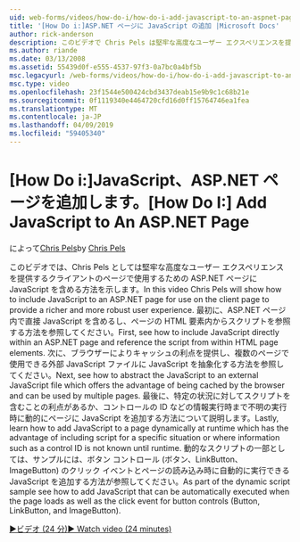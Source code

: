 ```yaml
---
uid: web-forms/videos/how-do-i/how-do-i-add-javascript-to-an-aspnet-page
title: '[How Do i:]ASP.NET ページに JavaScript の追加 |Microsoft Docs'
author: rick-anderson
description: このビデオで Chris Pels は堅牢な高度なユーザー エクスペリエンスを提供するクライアントのページで使用するための ASP.NET ページに JavaScript を含める方法を紹介しています.
ms.author: riande
ms.date: 03/13/2008
ms.assetid: 55439d0f-e555-4537-97f3-0a7bc0a4bf5b
msc.legacyurl: /web-forms/videos/how-do-i/how-do-i-add-javascript-to-an-aspnet-page
msc.type: video
ms.openlocfilehash: 23f1544e500424cbd3437deab15e9b9c1c68b21e
ms.sourcegitcommit: 0f1119340e4464720cfd16d0ff15764746ea1fea
ms.translationtype: MT
ms.contentlocale: ja-JP
ms.lasthandoff: 04/09/2019
ms.locfileid: "59405340"
---
```

# <a name="how-do-i-add-javascript-to-an-aspnet-page"></a><span data-ttu-id="1964a-103">[How Do i:]JavaScript、ASP.NET ページを追加します。</span><span class="sxs-lookup"><span data-stu-id="1964a-103">[How Do I:] Add JavaScript to An ASP.NET Page</span></span>

<span data-ttu-id="1964a-104">によって[Chris Pels](https://twitter.com/chrispels)</span><span class="sxs-lookup"><span data-stu-id="1964a-104">by [Chris Pels](https://twitter.com/chrispels)</span></span>

<span data-ttu-id="1964a-105">このビデオでは、Chris Pels としては堅牢な高度なユーザー エクスペリエンスを提供するクライアントのページで使用するための ASP.NET ページに JavaScript を含める方法を示します。</span><span class="sxs-lookup"><span data-stu-id="1964a-105">In this video Chris Pels will show how to include JavaScript to an ASP.NET page for use on the client page to provide a richer and more robust user experience.</span></span> <span data-ttu-id="1964a-106">最初に、ASP.NET ページ内で直接 JavaScript を含めるし、ページの HTML 要素内からスクリプトを参照する方法を参照してください。</span><span class="sxs-lookup"><span data-stu-id="1964a-106">First, see how to include JavaScript directly within an ASP.NET page and reference the script from within HTML page elements.</span></span> <span data-ttu-id="1964a-107">次に、ブラウザーによりキャッシュの利点を提供し、複数のページで使用できる外部 JavaScript ファイルに JavaScript を抽象化する方法を参照してください。</span><span class="sxs-lookup"><span data-stu-id="1964a-107">Next, see how to abstract the JavaScript to an external JavaScript file which offers the advantage of being cached by the browser and can be used by multiple pages.</span></span> <span data-ttu-id="1964a-108">最後に、特定の状況に対してスクリプトを含むことの利点があるか、コントロールの ID などの情報実行時まで不明の実行時に動的にページに JavaScript を追加する方法について説明します。</span><span class="sxs-lookup"><span data-stu-id="1964a-108">Lastly, learn how to add JavaScript to a page dynamically at runtime which has the advantage of including script for a specific situation or where information such as a control ID is not known until runtime.</span></span> <span data-ttu-id="1964a-109">動的なスクリプトの一部としては、サンプルには、ボタン コントロール (ボタン、LinkButton、ImageButton) のクリック イベントとページの読み込み時に自動的に実行できる JavaScript を追加する方法が参照してください。</span><span class="sxs-lookup"><span data-stu-id="1964a-109">As part of the dynamic script sample see how to add JavaScript that can be automatically executed when the page loads as well as the click event for button controls (Button, LinkButton, and ImageButton).</span></span>

[<span data-ttu-id="1964a-110">&#9654;ビデオ (24 分)</span><span class="sxs-lookup"><span data-stu-id="1964a-110">&#9654; Watch video (24 minutes)</span></span>](https://channel9.msdn.com/Blogs/ASP-NET-Site-Videos/how-do-i-add-javascript-to-an-aspnet-page)
